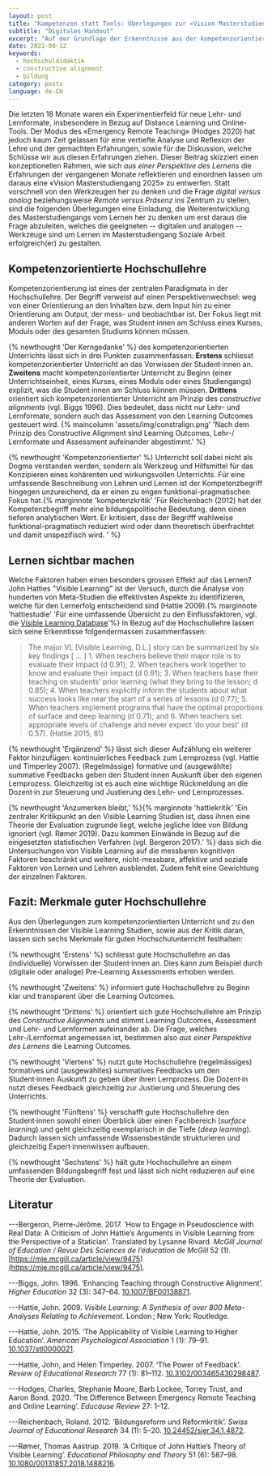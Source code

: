 ```yaml
---
layout: post
title: "Kompetenzen statt Tools: Überlegungen zur «Vision Masterstudiengang Soziale Arbeit 2025»"
subtitle: "Digitales Handout"
excerpt: "Auf der Grundlage der Erkenntnisse aus der kompetenzorientierten Hochschullehre und John Hatties Untersuchungen zu den Einflussfaktoren für effektives Lernen plädiere ich dafür, die Auswahl der Werkzeuge – der Lehr-/ Lernformen, von Präsenz- und Onlineformaten, sowie der digitalen und analogen Tools – von den Learning Outcomes her zu denken im Sinne eines Constructive Alignments, ohne jedoch auf einen umfassenden Bildungsbegriff zu verzichten ..."
date: 2021-08-12
keywords:
  - hochschuldidaktik
  - constructive alignment
  - bildung
category: posts
language: de-CH
---
```


Die letzten 18 Monate waren ein Experimentierfeld für neue Lehr- und Lernformate, insbesondere in Bezug auf Distance Learning und Online-Tools. Der Modus des «Emergency Remote Teaching» (Hodges 2020) hat jedoch kaum Zeit gelassen für eine vertiefte Analyse und Reflexion der Lehre und der gemachten Erfahrungen, sowie für die Diskussion, welche Schlüsse wir aus diesen Erfahrungen ziehen.
Dieser Beitrag skizziert einen konzeptionellen Rahmen, wie sich *aus einer Perspektive des Lernens* die Erfahrungen der vergangenen Monate reflektieren und einordnen lassen um daraus eine «Vision Masterstudiengang 2025» zu entwerfen. Statt vorschnell von den Werkzeugen her zu denken und die Frage *digital versus analog* beziehungsweise *Remote versus Präsenz* ins Zentrum zu stellen, sind die folgenden Überlegungen eine Einladung, die Weiterentwicklung des Masterstudiengangs vom Lernen her zu denken um erst daraus die Frage abzuleiten, welches die geeigneten -- digitalen und analogen -- Werkzeuge sind um Lernen im Masterstudiengang Soziale Arbeit erfolgreich(er) zu gestalten.

## Kompetenzorientierte Hochschullehre

Kompetenzorientierung ist eines der zentralen Paradigmata in der Hochschullehre. Der Begriff verweist auf einen Perspektivenwechsel: weg von einer Orientierung an den Inhalten bzw. dem Input hin zu einer Orientierung am Output, der mess- und beobachtbar ist. Der Fokus liegt mit anderen Worten auf der Frage, was Student·innen am Schluss eines Kurses, Moduls oder des gesamten Studiums können müssen.

{% newthought 'Der Kerngedanke' %} des kompetenzorientierten Unterrichts lässt sich in drei Punkten zusammenfassen: **Erstens** schliesst kompetenzorientierter Unterricht an das Vorwissen der Student·innen an. **Zweitens** macht kompetenzorientierter Unterricht zu Beginn (einer Unterrichtseinheit, eines Kurses, eines Moduls oder eines Studiengangs) explizit, was die Student·innen am Schluss können müssen. **Drittens** orientiert sich kompetenzorientierter Unterricht am Prinzip des *constructive alignments* (vgl. Biggs 1996). Dies bedeutet, dass nicht nur Lehr- und Lernformate, sondern auch das Assessment von den Learning Outcomes gesteuert wird.
{% maincolumn 'assets/img/constralign.png' 'Nach dem Prinzip des Constructive Alignment sind Learning Outcomes, Lehr-/ Lernformate und Assessment aufeinander abgestimmt.' %}

{% newthought 'Kompetenzorientierter' %} Unterricht soll dabei nicht als Dogma verstanden werden, sondern als Werkzeug und Hilfsmittel für das Konzipieren eines kohärenten und wirkungsvollen Unterrichts. Für eine umfassende Beschreibung von Lehren und Lernen ist der Kompetenzbegriff hingegen unzureichend, da er einen zu engen funktional-pragmatischen Fokus hat.{% marginnote 'kompetenzkritik' 'Für Reichenbach (2012) hat der Kompetenzbegriff mehr eine bildungspolitische Bedeutung, denn einen tieferen analytischen Wert. Er kritisiert, dass der Begrifff wahlweise funktional-pragmatisch reduziert wird oder dann theoretisch überfrachtet und damit unspezifisch wird. ' %}

## Lernen sichtbar machen

Welche Faktoren haben einen besonders grossen Effekt auf das Lernen? John Hatties "Visible Learning" ist der Versuch, durch die Analyse von hunderten von Meta-Studien die effektivsten Aspekte zu identifizieren, welche für den Lernerfolg entscheidend sind (Hattie 2009).{% marginnote 'hattiestudie' 'Für eine umfassende Übersicht zu den Einflussfaktoren, vgl. die [Visible Learning Database](https://visiblelearningmetax.com/influences)'%} In Bezug auf die Hochschullehre lassen sich seine Erkenntisse folgendermassen zusammenfassen:

>The major VL [Visible Learning, D.L.] story can be summarized by six key findings [ … ] 1. When teachers believe their major role is to evaluate their impact (d 0.91); 2. When teachers work together to know and evaluate their impact (d 0.91); 3. When teachers base their teaching on students’ prior learning (what they bring to the lesson; d 0.85); 4. When teachers explicitly inform the students about what success looks like near the start of a series of lessons (d 0.77); 5. When teachers implement programs that have the optimal proportions of surface and deep learning (d 0.71); and 6. When teachers set appropriate levels of challenge and never expect ‘do your best’ (d 0.57). (Hattie 2015, 81)

{% newthought 'Ergänzend' %} lässt sich dieser Aufzählung ein weiterer Faktor hinzufügen: kontinuierliches Feedback zum Lernprozess (vgl. Hattie und Timperley 2007). (Regelmässige) formative und (ausgewählte) summative Feedbacks geben den Student·innen Auskunft über den eigenen Lernprozess. Gleichzeitig ist es auch eine wichtige Rückmeldung an die Dozent·in zur Steuerung und Justierung des Lehr- und Lernprozesses.

{% newthought 'Anzumerken bleibt,' %}{% marginnote 'hattiekritik' 'Ein zentraler Kritikpunkt an den Visible Learning Studien ist, dass ihnen eine Theorie der Evaluation zugrunde liegt, welche jegliche Idee von Bildung ignoriert (vgl. Rømer 2019). Dazu kommen Einwände in Bezug auf die eingesetzten statistischen Verfahren (vgl. Bergeron 2017).' %} dass sich die Untersuchungen von Visible Learning auf die messbaren kognitiven Faktoren beschränkt und weitere, nicht-messbare, affektive und soziale Faktoren von Lernen und Lehren ausblendet. Zudem fehlt eine Gewichtung der einzelnen Faktoren.

## Fazit: Merkmale guter Hochschullehre

Aus den Überlegungen zum kompetenzorientierten Unterricht und zu den Erkenntnissen der Visible Learning Studien, sowie aus der Kritik daran, lassen sich sechs Merkmale für guten Hochschulunterricht festhalten:

{% newthought 'Erstens' %} schliesst gute Hochschullehre an das (individuelle) Vorwissen der Student·innen an. Dies kann zum Beispiel durch (digitale oder analoge) Pre-Learning Assessments erhoben werden.

{% newthought 'Zweitens' %} informiert gute Hochschullehre zu Beginn klar und transparent über die Learning Outcomes.

{% newthought 'Drittens' %} orientiert sich gute Hochschullehre am Prinzip des *Constructive Alignments* und stimmt Learning Outcomes, Assessment und Lehr- und Lernformen aufeinander ab. Die Frage, welches Lehr-/Lernformat angemessen ist, bestimmen also *aus einer Perspektive des Lernens* die Learning Outcomes.

{% newthought 'Viertens' %} nutzt gute Hochschullehre (regelmässiges) formatives und (ausgewähltes) summatives Feedbacks um den Student·innen Auskunft zu geben über ihren Lernprozess. Die Dozent·in nutzt dieses Feedback gleichzeitig zur Justierung und Steuerung des Unterrichts.

{% newthought 'Fünftens' %} verschafft gute Hochschullehre den Student·innen sowohl einen Überblick über einen Fachbereich (*surface learning*) und geht gleichzeitig exemplarisch in die Tiefe (*deep learning*). Dadurch lassen sich umfassende Wissensbestände strukturieren und gleichzeitig Expert·innenwissen aufbauen.

{% newthought 'Sechstens' %} hält gute Hochschullehre an einem umfassenden Bildungsbegriff fest und lässt sich nicht reduzieren auf eine Theorie der Evaluation.

## Literatur

---Bergeron, Pierre-Jérôme. 2017. ‘How to Engage in Pseudoscience with Real Data: A Criticism of John Hattie’s Arguments in Visible Learning from the Perspective of a Statician’. Translated by Lysanne Rivard. *McGill Journal of Education / Revue Des Sciences de l’éducation de McGill* 52 (1). [https://mje.mcgill.ca/article/view/9475](https://mje.mcgill.ca/article/view/9475).

---Biggs, John. 1996. ‘Enhancing Teaching through Constructive Alignment’. *Higher Education* 32 (3): 347–64. [10.1007/BF00138871](https://doi.org/10.1007/BF00138871).

---Hattie, John. 2009. *Visible Learning: A Synthesis of over 800 Meta-Analyses Relating to Achievement.* London ; New York: Routledge.

---Hattie, John. 2015. ‘The Applicability of Visible Learning to Higher Education’. *American Psychological Association* 1 (1): 79–91. [10.1037/stl0000021](https://doi.org/10.1037/stl0000021).

---Hattie, John, and Helen Timperley. 2007. ‘The Power of Feedback’. *Review of Educational Research* 77 (1): 81–112. [10.3102/003465430298487](https://doi.org/10.3102/003465430298487).

---Hodges, Charles, Stephanie Moore, Barb Lockee, Torrey Trust, and Aaron Bond. 2020. ‘The Difference Between Emergency Remote Teaching and Online Learning’. *Educause Review* 27: 1–12.

---Reichenbach, Roland. 2012. ‘Bildungsreform und Reformkritik’. *Swiss Journal of Educational Research* 34 (1): 5–20. [10.24452/sjer.34.1.4872](https://doi.org/10.24452/sjer.34.1.4872).

---Rømer, Thomas Aastrup. 2019. ‘A Critique of John Hattie’s Theory of Visible Learning’. *Educational Philosophy and Theory* 51 (6): 587–98. [10.1080/00131857.2018.1488216](https://doi.org/10.1080/00131857.2018.1488216).
